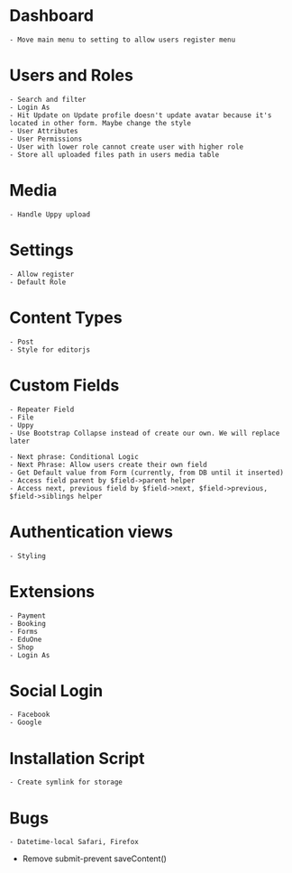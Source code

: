 # Dashboard
    - Move main menu to setting to allow users register menu

# Users and Roles
    - Search and filter
    - Login As
    - Hit Update on Update profile doesn't update avatar because it's located in other form. Maybe change the style
    - User Attributes
    - User Permissions
    - User with lower role cannot create user with higher role
    - Store all uploaded files path in users media table

# Media
    - Handle Uppy upload

# Settings
    - Allow register
    - Default Role

# Content Types
    - Post
    - Style for editorjs

# Custom Fields    
    - Repeater Field
    - File
    - Uppy
    - Use Bootstrap Collapse instead of create our own. We will replace later
    
    - Next phrase: Conditional Logic
    - Next Phrase: Allow users create their own field
    - Get Default value from Form (currently, from DB until it inserted)
    - Access field parent by $field->parent helper
    - Access next, previous field by $field->next, $field->previous, $field->siblings helper

# Authentication views
    - Styling

# Extensions
    - Payment
    - Booking
    - Forms
    - EduOne
    - Shop
    - Login As

# Social Login
    - Facebook
    - Google

# Installation Script
    - Create symlink for storage

# Bugs
    - Datetime-local Safari, Firefox

- Remove submit-prevent saveContent()
